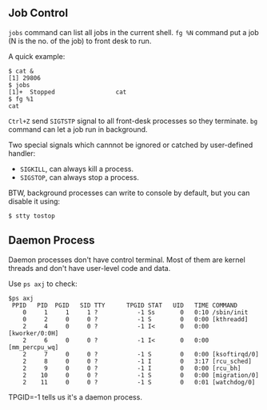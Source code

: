 ## Job Control

`jobs` command can list all jobs in the current shell.
`fg %N` command put a job (N is the no. of the job) to front desk to run.

A quick example:
```
$ cat &
[1] 29806
$ jobs
[1]+  Stopped                 cat
$ fg %1
cat
```

`Ctrl+Z` send `SIGTSTP` signal to all front-desk processes so they terminate.
`bg` command can let a job run in background.

Two special signals which cannnot be ignored or catched by user-defined handler:
- `SIGKILL`, can always kill a process.
- `SIGSTOP`, can always stop a process.

BTW, background processes can write to console by default, but you can disable
it using:

```
$ stty tostop
```

## Daemon Process

Daemon processes don't have control terminal. Most of them are kernel threads
and don't have user-level code and data.

Use `ps axj` to check:
```
$ps axj
 PPID   PID  PGID   SID TTY      TPGID STAT   UID   TIME COMMAND
    0     1     1     1 ?           -1 Ss       0   0:10 /sbin/init
    0     2     0     0 ?           -1 S        0   0:00 [kthreadd]
    2     4     0     0 ?           -1 I<       0   0:00 [kworker/0:0H]
    2     6     0     0 ?           -1 I<       0   0:00 [mm_percpu_wq]
    2     7     0     0 ?           -1 S        0   0:00 [ksoftirqd/0]
    2     8     0     0 ?           -1 I        0   3:17 [rcu_sched]
    2     9     0     0 ?           -1 I        0   0:00 [rcu_bh]
    2    10     0     0 ?           -1 S        0   0:00 [migration/0]
    2    11     0     0 ?           -1 S        0   0:01 [watchdog/0]
```

TPGID=-1 tells us it's a daemon process.

